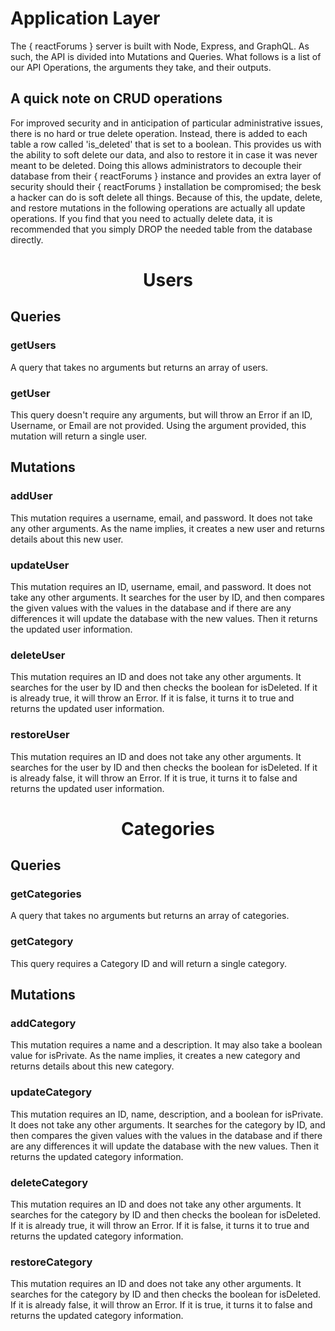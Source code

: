 # Application Layer

The { reactForums } server is built with Node, Express, and GraphQL.
As such, the API is divided into Mutations and Queries.
What follows is a list of our API Operations, the arguments they take, and their outputs.

## A quick note on CRUD operations

For improved security and in anticipation of particular administrative issues, there is no hard or true delete operation.
Instead, there is added to each table a row called 'is_deleted' that is set to a boolean.
This provides us with the ability to soft delete our data, and also to restore it in case it was never meant to be deleted.
Doing this allows administrators to decouple their database from their { reactForums } instance and provides an extra layer of security should their { reactForums } installation be compromised; the besk a hacker can do is soft delete all things.
Because of this, the update, delete, and restore mutations in the following operations are actually all update operations.
If you find that you need to actually delete data, it is recommended that you simply DROP the needed table from the database directly.

<h1 style="text-align: center;">Users</h1>

## Queries

### getUsers
A query that takes no arguments but returns an array of users.

### getUser
This query doesn't require any arguments, but will throw an Error if an ID, Username, or Email are not provided. Using the argument provided, this mutation will return a single user.

## Mutations

### addUser
This mutation requires a username, email, and password. It does not take any other arguments. As the name implies, it creates a new user and returns details about this new user.

### updateUser
This mutation requires an ID, username, email, and password. It does not take any other arguments. It searches for the user by ID, and then compares the given values with the values in the database and if there are any differences it will update the database with the new values. Then it returns the updated user information.

### deleteUser
This mutation requires an ID and does not take any other arguments. It searches for the user by ID and then checks the boolean for isDeleted. If it is already true, it will throw an Error. If it is false, it turns it to true and returns the updated user information.

### restoreUser
This mutation requires an ID and does not take any other arguments. It searches for the user by ID and then checks the boolean for isDeleted. If it is already false, it will throw an Error. If it is true, it turns it to false and returns the updated user information.

<h1 style="text-align: center;">Categories</h1>

## Queries

### getCategories
A query that takes no arguments but returns an array of categories.

### getCategory
This query requires a Category ID and will return a single category.

## Mutations

### addCategory
This mutation requires a name and a description. It may also take a boolean value for isPrivate. As the name implies, it creates a new category and returns details about this new category.

### updateCategory
This mutation requires an ID, name, description, and a boolean for isPrivate. It does not take any other arguments. It searches for the category by ID, and then compares the given values with the values in the database and if there are any differences it will update the database with the new values. Then it returns the updated category information.

### deleteCategory
This mutation requires an ID and does not take any other arguments. It searches for the category by ID and then checks the boolean for isDeleted. If it is already true, it will throw an Error. If it is false, it turns it to true and returns the updated category information.

### restoreCategory
This mutation requires an ID and does not take any other arguments. It searches for the category by ID and then checks the boolean for isDeleted. If it is already false, it will throw an Error. If it is true, it turns it to false and returns the updated category information.